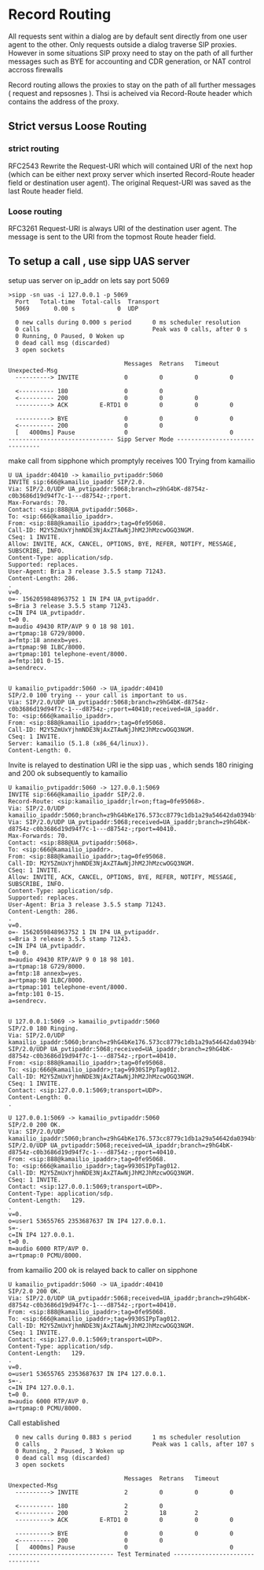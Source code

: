 # Record Routing

All requests sent within a dialog are by default sent directly from one user agent to the other. Only requests outside a dialog traverse SIP proxies. 
However in some situations SIP proxy need to stay on the path of all further messages such as BYE for accounting and CDR generation, or NAT control accross firewalls

Record routing allows the proxies to stay on the path of all further messages ( request and repsosnes ).
Thsi is acheived via Record-Route header which contains the address of the proxy.

## Strict versus Loose Routing

### strict routing
RFC2543 
Rewrite the Request-URI which will contained URI of the next hop (which can be either next proxy server which inserted Record-Route header field or destination user agent). The original Request-URI was saved as the last Route header field.

### Loose routing
RFC3261
Request-URI is always URI of the destination user agent.
The message is sent to the URI from the topmost Route header field.

## To setup a call , use sipp UAS server

setup uas server on ip_addr on lets say port 5069
```
>sipp -sn uas -i 127.0.0.1 -p 5069
  Port   Total-time  Total-calls  Transport
  5069       0.00 s            0  UDP

  0 new calls during 0.000 s period      0 ms scheduler resolution
  0 calls                                Peak was 0 calls, after 0 s
  0 Running, 0 Paused, 0 Woken up
  0 dead call msg (discarded)          
  3 open sockets                        

                                 Messages  Retrans   Timeout   Unexpected-Msg
  ----------> INVITE             0         0         0         0        

  <---------- 180                0         0                            
  <---------- 200                0         0         0                  
  ----------> ACK         E-RTD1 0         0         0         0        

  ----------> BYE                0         0         0         0        
  <---------- 200                0         0                            
  [   4000ms] Pause              0                             0        
------------------------------ Sipp Server Mode -------------------------------
```

make call from sipphone which promptyly receives 100 Trying from kamailio

```
U UA_ipaddr:40410 -> kamailio_pvtipaddr:5060
INVITE sip:666@kamailio_ipaddr SIP/2.0.
Via: SIP/2.0/UDP UA_pvtipaddr:5068;branch=z9hG4bK-d8754z-c0b3686d19d94f7c-1---d8754z-;rport.
Max-Forwards: 70.
Contact: <sip:888@UA_pvtipaddr:5068>.
To: <sip:666@kamailio_ipaddr>.
From: <sip:888@kamailio_ipaddr>;tag=0fe95068.
Call-ID: M2Y5ZmUxYjhmNDE3NjAxZTAwNjJhM2JhMzcwOGQ3NGM.
CSeq: 1 INVITE.
Allow: INVITE, ACK, CANCEL, OPTIONS, BYE, REFER, NOTIFY, MESSAGE, SUBSCRIBE, INFO.
Content-Type: application/sdp.
Supported: replaces.
User-Agent: Bria 3 release 3.5.5 stamp 71243.
Content-Length: 286.
.
v=0.
o=- 1562059848963752 1 IN IP4 UA_pvtipaddr.
s=Bria 3 release 3.5.5 stamp 71243.
c=IN IP4 UA_pvtipaddr.
t=0 0.
m=audio 49430 RTP/AVP 9 0 18 98 101.
a=rtpmap:18 G729/8000.
a=fmtp:18 annexb=yes.
a=rtpmap:98 ILBC/8000.
a=rtpmap:101 telephone-event/8000.
a=fmtp:101 0-15.
a=sendrecv.


U kamailio_pvtipaddr:5060 -> UA_ipaddr:40410
SIP/2.0 100 trying -- your call is important to us.
Via: SIP/2.0/UDP UA_pvtipaddr:5068;branch=z9hG4bK-d8754z-c0b3686d19d94f7c-1---d8754z-;rport=40410;received=UA_ipaddr.
To: <sip:666@kamailio_ipaddr>.
From: <sip:888@kamailio_ipaddr>;tag=0fe95068.
Call-ID: M2Y5ZmUxYjhmNDE3NjAxZTAwNjJhM2JhMzcwOGQ3NGM.
CSeq: 1 INVITE.
Server: kamailio (5.1.8 (x86_64/linux)).
Content-Length: 0.

```

Invite is relayed to destination URI ie the sipp uas , which sends 180 riniging and 200 ok subsequently to kamailio
```
U kamailio_pvtipaddr:5060 -> 127.0.0.1:5069
INVITE sip:666@kamailio_ipaddr SIP/2.0.
Record-Route: <sip:kamailio_ipaddr;lr=on;ftag=0fe95068>.
Via: SIP/2.0/UDP kamailio_ipaddr:5060;branch=z9hG4bKe176.573cc8779c1db1a29a54642da0394bf5.0.
Via: SIP/2.0/UDP UA_pvtipaddr:5068;received=UA_ipaddr;branch=z9hG4bK-d8754z-c0b3686d19d94f7c-1---d8754z-;rport=40410.
Max-Forwards: 70.
Contact: <sip:888@UA_pvtipaddr:5068>.
To: <sip:666@kamailio_ipaddr>.
From: <sip:888@kamailio_ipaddr>;tag=0fe95068.
Call-ID: M2Y5ZmUxYjhmNDE3NjAxZTAwNjJhM2JhMzcwOGQ3NGM.
CSeq: 1 INVITE.
Allow: INVITE, ACK, CANCEL, OPTIONS, BYE, REFER, NOTIFY, MESSAGE, SUBSCRIBE, INFO.
Content-Type: application/sdp.
Supported: replaces.
User-Agent: Bria 3 release 3.5.5 stamp 71243.
Content-Length: 286.
.
v=0.
o=- 1562059848963752 1 IN IP4 UA_pvtipaddr.
s=Bria 3 release 3.5.5 stamp 71243.
c=IN IP4 UA_pvtipaddr.
t=0 0.
m=audio 49430 RTP/AVP 9 0 18 98 101.
a=rtpmap:18 G729/8000.
a=fmtp:18 annexb=yes.
a=rtpmap:98 ILBC/8000.
a=rtpmap:101 telephone-event/8000.
a=fmtp:101 0-15.
a=sendrecv.


U 127.0.0.1:5069 -> kamailio_pvtipaddr:5060
SIP/2.0 180 Ringing.
Via: SIP/2.0/UDP kamailio_ipaddr:5060;branch=z9hG4bKe176.573cc8779c1db1a29a54642da0394bf5.0, SIP/2.0/UDP UA_pvtipaddr:5068;received=UA_ipaddr;branch=z9hG4bK-d8754z-c0b3686d19d94f7c-1---d8754z-;rport=40410.
From: <sip:888@kamailio_ipaddr>;tag=0fe95068.
To: <sip:666@kamailio_ipaddr>;tag=9930SIPpTag012.
Call-ID: M2Y5ZmUxYjhmNDE3NjAxZTAwNjJhM2JhMzcwOGQ3NGM.
CSeq: 1 INVITE.
Contact: <sip:127.0.0.1:5069;transport=UDP>.
Content-Length: 0.
.

U 127.0.0.1:5069 -> kamailio_pvtipaddr:5060
SIP/2.0 200 OK.
Via: SIP/2.0/UDP kamailio_ipaddr:5060;branch=z9hG4bKe176.573cc8779c1db1a29a54642da0394bf5.0, SIP/2.0/UDP UA_pvtipaddr:5068;received=UA_ipaddr;branch=z9hG4bK-d8754z-c0b3686d19d94f7c-1---d8754z-;rport=40410.
From: <sip:888@kamailio_ipaddr>;tag=0fe95068.
To: <sip:666@kamailio_ipaddr>;tag=9930SIPpTag012.
Call-ID: M2Y5ZmUxYjhmNDE3NjAxZTAwNjJhM2JhMzcwOGQ3NGM.
CSeq: 1 INVITE.
Contact: <sip:127.0.0.1:5069;transport=UDP>.
Content-Type: application/sdp.
Content-Length:   129.
.
v=0.
o=user1 53655765 2353687637 IN IP4 127.0.0.1.
s=-.
c=IN IP4 127.0.0.1.
t=0 0.
m=audio 6000 RTP/AVP 0.
a=rtpmap:0 PCMU/8000.
```

from kamailio 200 ok is relayed back to caller on sipphone 
```
U kamailio_pvtipaddr:5060 -> UA_ipaddr:40410
SIP/2.0 200 OK.
Via: SIP/2.0/UDP UA_pvtipaddr:5068;received=UA_ipaddr;branch=z9hG4bK-d8754z-c0b3686d19d94f7c-1---d8754z-;rport=40410.
From: <sip:888@kamailio_ipaddr>;tag=0fe95068.
To: <sip:666@kamailio_ipaddr>;tag=9930SIPpTag012.
Call-ID: M2Y5ZmUxYjhmNDE3NjAxZTAwNjJhM2JhMzcwOGQ3NGM.
CSeq: 1 INVITE.
Contact: <sip:127.0.0.1:5069;transport=UDP>.
Content-Type: application/sdp.
Content-Length:   129.
.
v=0.
o=user1 53655765 2353687637 IN IP4 127.0.0.1.
s=-.
c=IN IP4 127.0.0.1.
t=0 0.
m=audio 6000 RTP/AVP 0.
a=rtpmap:0 PCMU/8000.
```

Call established
```
  0 new calls during 0.883 s period      1 ms scheduler resolution
  0 calls                                Peak was 1 calls, after 107 s
  0 Running, 2 Paused, 3 Woken up
  0 dead call msg (discarded)          
  3 open sockets                        

                                 Messages  Retrans   Timeout   Unexpected-Msg
  ----------> INVITE             2         0         0         0        

  <---------- 180                2         0                            
  <---------- 200                2         18        2                  
  ----------> ACK         E-RTD1 0         0         0         0        

  ----------> BYE                0         0         0         0        
  <---------- 200                0         0                            
  [   4000ms] Pause              0                             0        
------------------------------ Test Terminated --------------------------------
```